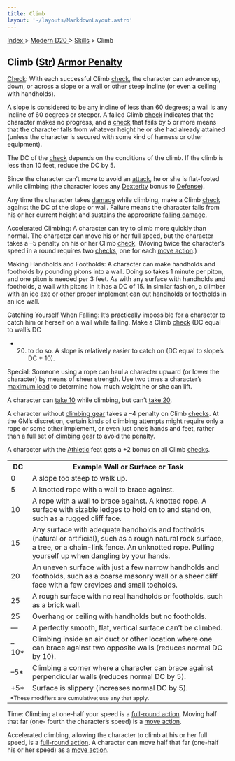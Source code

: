 ```yaml
---
title: Climb
layout: '~/layouts/MarkdownLayout.astro'
---
```


[ Index ](/) > [ Modern D20 ](/modern.d20.srd) > [Skills](/modern.d20.srd/skills) > Climb

## Climb ([Str](/modern.d20.srd/basics/ability.scores)) [Armor Penalty](/modern.d20.srd/equipment/armor.general)

[Check](/modern.d20.srd/skills/skill.basics): With each successful
Climb [check](/modern.d20.srd/skills/skill.basics), the character
can advance up, down, or across a slope or a wall or other steep incline (or
even a ceiling with handholds).

A slope is considered to be any incline of less than 60 degrees; a wall is any
incline of 60 degrees or steeper. A failed Climb
[check](/modern.d20.srd/skills/skill.basics) indicates that the
character makes no progress, and a
[check](/modern.d20.srd/skills/skill.basics) that fails by 5 or more
means that the character falls from whatever height he or she had already
attained (unless the character is secured with some kind of harness or other
equipment).

The DC of the [check](/modern.d20.srd/skills/skill.basics) depends
on the conditions of the climb. If the climb is less than 10 feet, reduce the
DC by 5.

Since the character can’t move to avoid an
[attack](/modern.d20.srd/combat/attack.roll), he or she is flat-footed while
climbing (the character loses any
[Dexterity](/modern.d20.srd/basics/ability.scores) bonus to
[Defense](/modern.d20.srd/combat/defense)).

Any time the character takes [damage](/modern.d20.srd/combat/damage) while
climbing, make a Climb [check](/modern.d20.srd/skills/skill.basics)
against the DC of the slope or wall. Failure means the character falls from
his or her current height and sustains the appropriate [falling damage](/modern.d20.srd/environment.hazards/falling).

Accelerated Climbing: A character can try to climb more quickly than normal.
The character can move his or her full speed, but the character takes a –5
penalty on his or her Climb
[check](/modern.d20.srd/skills/skill.basics). (Moving twice the
character’s speed in a round requires two
[checks](/modern.d20.srd/skills/skill.basics), one for each [move action](/modern.d20.srd/combat/move.actions).)

Making Handholds and Footholds: A character can make handholds and footholds
by pounding pitons into a wall. Doing so takes 1 minute per piton, and one
piton is needed per 3 feet. As with any surface with handholds and footholds,
a wall with pitons in it has a DC of 15. In similar fashion, a climber with an
ice axe or other proper implement can cut handholds or footholds in an ice
wall.

Catching Yourself When Falling: It’s practically impossible for a character to
catch him or herself on a wall while falling. Make a Climb
[check](/modern.d20.srd/skills/skill.basics) (DC equal to wall’s DC
+ 20) to do so. A slope is relatively easier to catch on (DC equal to slope’s
DC + 10).

Special: Someone using a rope can haul a character upward (or lower the
character) by means of sheer strength. Use two times a character’s [maximum load](/modern.d20.srd/equipment/carrying.capacity) to determine how much
weight he or she can lift.

A character can [take 10](/modern.d20.srd/skills/skill.basics)
while climbing, but can’t [take 20](/modern.d20.srd/skills/skill.basics).

A character without [climbing gear](/modern.d20.srd/equipment/survival.gear)
takes a –4 penalty on Climb
[checks](/modern.d20.srd/skills/skill.basics). At the GM’s
discretion, certain kinds of climbing attempts might require only a rope or
some other implement, or even just one’s hands and feet, rather than a full
set of [climbing gear](/modern.d20.srd/equipment/survival.gear) to avoid the
penalty.

A character with the [Athletic](/modern.d20.srd/feats/athletic) feat gets a +2
bonus on all Climb [checks](/modern.d20.srd/skills/skill.basics).


<table> <tr><th>DC</th> <th>Example Wall or Surface or Task</th></tr> <tr><td> 0</td><td> A slope too steep to walk up. </td></tr> <tr class="shaded"><td> 5</td><td> A knotted rope with a wall to brace against. </td></tr> <tr><td> 10</td><td> A rope with a wall to brace against. A knotted rope. A surface with sizable ledges to hold on to and stand on, such as a rugged cliff face. </td></tr> <tr class="shaded"><td> 15</td><td> Any surface with adequate handholds and footholds (natural or artificial), such as a rough natural rock surface, a tree, or a chain-link fence. An unknotted rope. Pulling yourself up when dangling by your hands. </td></tr> <tr><td> 20</td><td> An uneven surface with just a few narrow handholds and footholds, such as a coarse masonry wall or a sheer cliff face with a few crevices and small toeholds. </td></tr> <tr class="shaded"><td> 25</td><td> A rough surface with no real handholds or footholds, such as a brick wall. </td></tr> <tr><td> 25</td><td> Overhang or ceiling with handholds but no footholds. </td></tr> <tr class="shaded"><td>—</td><td> A perfectly smooth, flat, vertical surface can’t be climbed. </td></tr> <tr><td> –10*</td><td> Climbing inside an air duct or other location where one can brace against two opposite walls (reduces normal DC by 10). </td></tr> <tr class="shaded"><td>–5*</td><td> Climbing a corner where a character can brace against perpendicular walls (reduces normal DC by 5). </td></tr> <tr><td>+5*</td><td> Surface is slippery (increases normal DC by 5). </td></tr> <tr><td colspan="2" style="text-align: left; font-size: .8em;"> *These modifiers are cumulative; use any that apply. </td></tr> </table>


Time: Climbing at one-half your speed is a [full-round action](/modern.d20.srd/combat/full.round.actions). Moving half that far (one-
fourth the character’s speed) is a [move action](/modern.d20.srd/combat/move.actions).

Accelerated climbing, allowing the character to climb at his or her full
speed, is a [full-round action](/modern.d20.srd/combat/full.round.actions). A
character can move half that far (one-half his or her speed) as a [move action](/modern.d20.srd/combat/move.actions).

